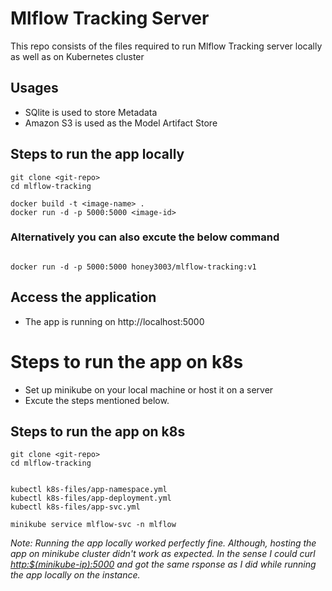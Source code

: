 # Mlflow Tracking Server #

This repo consists of the files required to run Mlflow Tracking server locally as well as on Kubernetes cluster

## Usages

* SQlite is used to store Metadata
* Amazon S3 is used as the Model Artifact Store


## Steps to run the app locally

```
git clone <git-repo>
cd mlflow-tracking

docker build -t <image-name> .
docker run -d -p 5000:5000 <image-id>

```

### Alternatively you can also excute the below command

```

docker run -d -p 5000:5000 honey3003/mlflow-tracking:v1

```

## Access the application 

* The app is running on http://localhost:5000


# Steps to run the app on k8s

* Set up minikube on your local machine or host it on a server
* Excute the steps mentioned below.


## Steps to run the app on k8s

```
git clone <git-repo>
cd mlflow-tracking


kubectl k8s-files/app-namespace.yml
kubectl k8s-files/app-deployment.yml
kubectl k8s-files/app-svc.yml

minikube service mlflow-svc -n mlflow

```


*Note: Running the app locally worked perfectly fine. Although, hosting the app on minikube cluster didn't work as expected. In the sense I could curl <http:$(minikube-ip):5000> and got the same rsponse as I did while running the app locally on the instance.*






